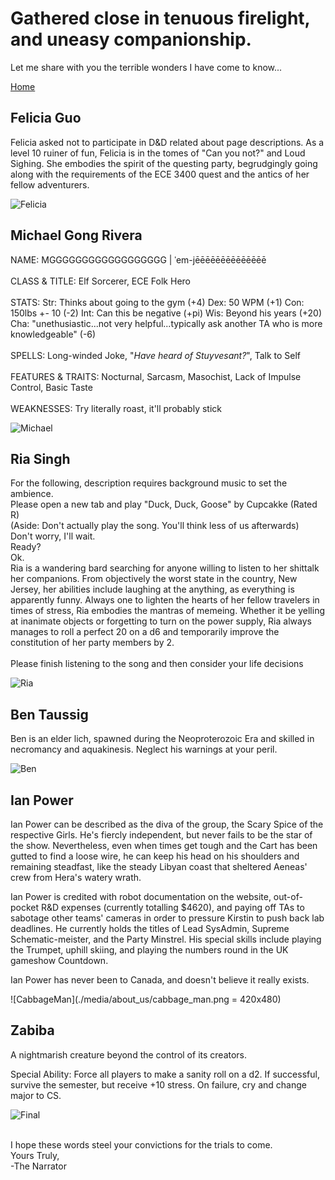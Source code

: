 # Gathered close in tenuous firelight, and uneasy companionship.

Let me share with you the terrible wonders I have come to know...

[Home](./index.md)

## Felicia Guo
Felicia asked not to participate in D&D related about page descriptions. As a level 10 ruiner of fun, Felicia is in the tomes of "Can you not?" and Loud Sighing. She embodies the spirit of the questing party, begrudgingly going along with the requirements of the ECE 3400 quest and the antics of her fellow adventurers.<br/>

![Felicia](./media/about_us/felicia.png) 


## Michael Gong Rivera
NAME: MGGGGGGGGGGGGGGGGGG | ˈem-jēēēēēēēēēēēēēē<br/><br/>
CLASS & TITLE: Elf Sorcerer, ECE Folk Hero<br/><br/>
STATS: Str: Thinks about going to the gym (+4)   Dex: 50 WPM (+1)   Con: 150lbs +- 10 (-2)   Int: Can this be negative (+pi)   Wis: Beyond his years (+20)   Cha: "unethusiastic...not very helpful...typically ask another TA who is more knowledgeable" (-6)<br/><br/>
SPELLS: Long-winded Joke, "_Have heard of Stuyvesant?_", Talk to Self<br/><br/>
FEATURES & TRAITS: Nocturnal, Sarcasm, Masochist, Lack of Impulse Control, Basic Taste<br/><br/>
WEAKNESSES: Try literally roast, it'll probably stick<br/>

![Michael](./media/about_us/michael.png) 


## Ria Singh

For the following, description requires background music to set the ambience.<br/>
Please open a new tab and play "Duck, Duck, Goose" by Cupcakke (Rated R)<br/>
(Aside: Don't actually play the song. You'll think less of us afterwards)<br/>
Don't worry, I'll wait.<br/>
Ready?<br/>
Ok.<br/>
Ria is a wandering bard searching for anyone willing to listen to her shittalk her companions. From objectively the worst state in the country, New Jersey, her abilities include laughing at the anything, as everything is apparently funny. Always one to lighten the hearts of her fellow travelers in times of stress, Ria embodies the mantras of memeing. Whether it be yelling at inanimate objects or forgetting to turn on the power supply, Ria always manages to roll a perfect 20 on a d6 and temporarily improve the constitution of her party members by 2.
<br/><br/>
Please finish listening to the song and then consider your life decisions


![Ria](./media/about_us/ria.png) 


## Ben Taussig

Ben is an elder lich, spawned during the Neoproterozoic Era and skilled in necromancy and aquakinesis. Neglect his warnings at your peril.

![Ben](./media/about_us/ben.png) 

## Ian Power

Ian Power can be described as the diva of the group, the Scary Spice of the respective Girls.  He's fiercly independent, but never fails to be the star of the show.  Nevertheless, even when times get tough and the Cart has been gutted to find a loose wire, he can keep his head on his shoulders and remaining steadfast, like the steady Libyan coast that sheltered Aeneas' crew from Hera's watery wrath.

Ian Power is credited with robot documentation on the website, out-of-pocket R&D expenses (currently totalling $4620), and paying off TAs to sabotage other teams' cameras in order to pressure Kirstin to push back lab deadlines.  He currently holds the titles of Lead SysAdmin, Supreme Schematic-meister, and the Party Minstrel.  His special skills include playing the Trumpet, uphill skiing, and playing the numbers round in the UK gameshow Countdown.

Ian Power has never been to Canada, and doesn't believe it really exists.

![CabbageMan](./media/about_us/cabbage_man.png = 420x480)

## Zabiba

A nightmarish creature beyond the control of its creators.

Special Ability: Force all players to make a sanity roll on a d2. If successful, survive the semester, but receive +10 stress. On failure, cry and change major to CS.

![Final](./media/final_design/final_design.png)

<br/>
I hope these words steel your convictions for the trials to come.<br/>
Yours Truly,<br/>
-The Narrator
